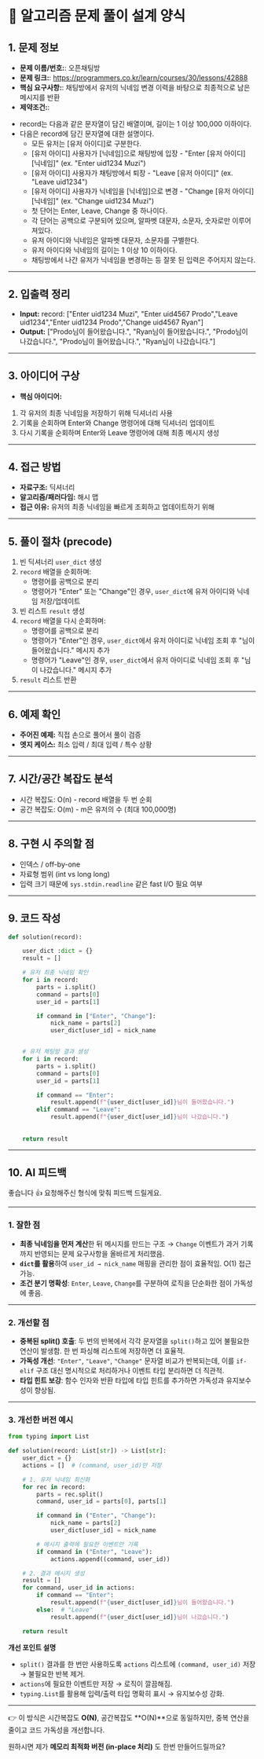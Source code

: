 # 📝 알고리즘 문제 풀이 설계 양식

## 1. 문제 정보

* **문제 이름/번호:**: 오픈채팅방
* **문제 링크:**: https://programmers.co.kr/learn/courses/30/lessons/42888
* **핵심 요구사항:**: 채팅방에서 유저의 닉네임 변경 이력을 바탕으로 최종적으로 남은 메시지를 반환
* **제약조건:**:
- record는 다음과 같은 문자열이 담긴 배열이며, 길이는 1 이상 100,000 이하이다.
- 다음은 record에 담긴 문자열에 대한 설명이다.
    - 모든 유저는 [유저 아이디]로 구분한다.
    - [유저 아이디] 사용자가 [닉네임]으로 채팅방에 입장 - "Enter [유저 아이디] [닉네임]" (ex. "Enter uid1234 Muzi")
    - [유저 아이디] 사용자가 채팅방에서 퇴장 - "Leave [유저 아이디]" (ex. "Leave uid1234")
    - [유저 아이디] 사용자가 닉네임을 [닉네임]으로 변경 - "Change [유저 아이디] [닉네임]" (ex. "Change uid1234 Muzi")
    - 첫 단어는 Enter, Leave, Change 중 하나이다.
    - 각 단어는 공백으로 구분되어 있으며, 알파벳 대문자, 소문자, 숫자로만 이루어져있다.
    - 유저 아이디와 닉네임은 알파벳 대문자, 소문자를 구별한다.
    - 유저 아이디와 닉네임의 길이는 1 이상 10 이하이다.
    - 채팅방에서 나간 유저가 닉네임을 변경하는 등 잘못 된 입력은 주어지지 않는다.

---

## 2. 입출력 정리

* **Input:** record: ["Enter uid1234 Muzi", "Enter uid4567 Prodo","Leave uid1234","Enter uid1234 Prodo","Change uid4567 Ryan"]
* **Output:** ["Prodo님이 들어왔습니다.", "Ryan님이 들어왔습니다.", "Prodo님이 나갔습니다.", "Prodo님이 들어왔습니다.", "Ryan님이 나갔습니다."]

---

## 3. 아이디어 구상

* **핵심 아이디어:**
1. 각 유저의 최종 닉네임을 저장하기 위해 딕셔너리 사용
2. 기록을 순회하며 Enter와 Change 명령어에 대해 딕셔너리 업데이트
3. 다시 기록을 순회하며 Enter와 Leave 명령어에 대해 최종 메시지 생성



---

## 4. 접근 방법

* **자료구조:** 딕셔너리
* **알고리즘/패러다임:** 해시 맵
* **접근 이유:** 유저의 최종 닉네임을 빠르게 조회하고 업데이트하기 위해

---

## 5. 풀이 절차 (precode)

1. 빈 딕셔너리 `user_dict` 생성
2. `record` 배열을 순회하며:
   - 명령어를 공백으로 분리
   - 명령어가 "Enter" 또는 "Change"인 경우, `user_dict`에 유저 아이디와 닉네임 저장/업데이트
3. 빈 리스트 `result` 생성
4. `record` 배열을 다시 순회하며:
   - 명령어를 공백으로 분리
   - 명령어가 "Enter"인 경우, `user_dict`에서 유저 아이디로 닉네임 조회 후 "님이 들어왔습니다." 메시지 추가
   - 명령어가 "Leave"인 경우, `user_dict`에서 유저 아이디로 닉네임 조회 후 "님이 나갔습니다." 메시지 추가
5. `result` 리스트 반환
---

## 6. 예제 확인

* **주어진 예제:** 직접 손으로 풀어서 풀이 검증
* **엣지 케이스:** 최소 입력 / 최대 입력 / 특수 상황

---

## 7. 시간/공간 복잡도 분석

* 시간 복잡도: O(n) - record 배열을 두 번 순회
* 공간 복잡도: O(m) - m은 유저의 수 (최대 100,000명)

---

## 8. 구현 시 주의할 점

* 인덱스 / off-by-one
* 자료형 범위 (int vs long long)
* 입력 크기 때문에 `sys.stdin.readline` 같은 fast I/O 필요 여부

---

## 9. 코드 작성

```python
def solution(record):

    user_dict :dict = {}
    result = []

    # 유저 최종 닉네임 확인
    for i in record:
        parts = i.split()
        command = parts[0]
        user_id = parts[1]

        if command in ["Enter", "Change"]:
            nick_name = parts[2]
            user_dict[user_id] = nick_name


    # 유저 채팅방 결과 생성
    for i in record:
        parts = i.split()
        command = parts[0]
        user_id = parts[1]

        if command == "Enter":
            result.append(f"{user_dict[user_id]}님이 들어왔습니다.")
        elif command == "Leave":
            result.append(f"{user_dict[user_id]}님이 나갔습니다.")
    
    
    return result
```

---




## 10. AI 피드백

좋습니다 👍 요청해주신 형식에 맞춰 피드백 드릴게요.

---

### 1. 잘한 점

* **최종 닉네임을 먼저 계산**한 뒤 메시지를 만드는 구조 → `Change` 이벤트가 과거 기록까지 반영되는 문제 요구사항을 올바르게 처리했음.
* **`dict`를 활용**하여 `user_id → nick_name` 매핑을 관리한 점이 효율적임. O(1) 접근 가능.
* **조건 분기 명확성**: `Enter`, `Leave`, `Change`를 구분하여 로직을 단순화한 점이 가독성에 좋음.

---

### 2. 개선할 점

* **중복된 split() 호출**: 두 번의 반복에서 각각 문자열을 `split()`하고 있어 불필요한 연산이 발생함. 한 번 파싱해 리스트에 저장하면 더 효율적.
* **가독성 개선**: `"Enter"`, `"Leave"`, `"Change"` 문자열 비교가 반복되는데, 이를 `if-elif` 구조 대신 명시적으로 처리하거나 이벤트 타입 분리하면 더 직관적.
* **타입 힌트 보강**: 함수 인자와 반환 타입에 타입 힌트를 추가하면 가독성과 유지보수성이 향상됨.

---

### 3. 개선한 버전 예시

```python
from typing import List

def solution(record: List[str]) -> List[str]:
    user_dict = {}
    actions = []  # (command, user_id)만 저장

    # 1. 유저 닉네임 최신화
    for rec in record:
        parts = rec.split()
        command, user_id = parts[0], parts[1]

        if command in ("Enter", "Change"):
            nick_name = parts[2]
            user_dict[user_id] = nick_name

        # 메시지 출력에 필요한 이벤트만 기록
        if command in ("Enter", "Leave"):
            actions.append((command, user_id))

    # 2. 결과 메시지 생성
    result = []
    for command, user_id in actions:
        if command == "Enter":
            result.append(f"{user_dict[user_id]}님이 들어왔습니다.")
        else:  # "Leave"
            result.append(f"{user_dict[user_id]}님이 나갔습니다.")

    return result
```

**개선 포인트 설명**

* `split()` 결과를 한 번만 사용하도록 `actions` 리스트에 `(command, user_id)` 저장 → 불필요한 반복 제거.
* `actions`에 필요한 이벤트만 저장 → 로직이 깔끔해짐.
* `typing.List`를 활용해 입력/출력 타입 명확히 표시 → 유지보수성 강화.

---

👉 이 방식은 시간복잡도 **O(N)**, 공간복잡도 **O(N)**으로 동일하지만, 중복 연산을 줄이고 코드 가독성을 개선합니다.

원하시면 제가 **메모리 최적화 버전 (in-place 처리)** 도 한번 만들어드릴까요?
